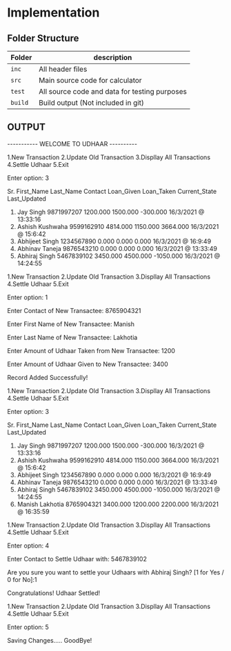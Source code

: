 # Implementation

## Folder Structure
Folder        | description
--------------| ----------------------------------------------
`inc`         | All header files
`src`         | Main source code for calculator
`test`        | All source code and data for testing purposes
`build`       | Build output (Not included in git)

## OUTPUT

----------- WELCOME TO UDHAAR ----------

1.New Transaction
2.Update Old Transaction
3.Displlay All Transactions
4.Settle Udhaar
5.Exit

Enter option: 3

Sr. First_Name   Last_Name    Contact            Loan_Given     Loan_Taken      Current_State   Last_Updated
1.  Jay          Singh        9871997207         1200.000       1500.000        -300.000        16/3/2021 @ 13:33:16
2.  Ashish       Kushwaha     9599162910         4814.000       1150.000        3664.000        16/3/2021 @ 15:6:42
3.  Abhijeet     Singh        1234567890         0.000          0.000           0.000           16/3/2021 @ 16:9:49
4.  Abhinav      Taneja       9876543210         0.000          0.000           0.000           16/3/2021 @ 13:33:49
5.  Abhiraj      Singh        5467839102         3450.000       4500.000        -1050.000       16/3/2021 @ 14:24:55


1.New Transaction
2.Update Old Transaction
3.Displlay All Transactions
4.Settle Udhaar
5.Exit

Enter option: 1

Enter Contact of New Transactee: 8765904321

Enter First Name of New Transactee: Manish

Enter Last Name of New Transactee: Lakhotia

Enter Amount of Udhaar Taken from New Transactee: 1200

Enter Amount of Udhaar Given to New Transactee: 3400

Record Added Successfully!

1.New Transaction
2.Update Old Transaction
3.Displlay All Transactions
4.Settle Udhaar
5.Exit

Enter option: 3

Sr. First_Name   Last_Name    Contact            Loan_Given     Loan_Taken      Current_State   Last_Updated
1.  Jay          Singh        9871997207         1200.000       1500.000        -300.000        16/3/2021 @ 13:33:16
2.  Ashish       Kushwaha     9599162910         4814.000       1150.000        3664.000        16/3/2021 @ 15:6:42
3.  Abhijeet     Singh        1234567890         0.000          0.000           0.000           16/3/2021 @ 16:9:49
4.  Abhinav      Taneja       9876543210         0.000          0.000           0.000           16/3/2021 @ 13:33:49
5.  Abhiraj      Singh        5467839102         3450.000       4500.000        -1050.000       16/3/2021 @ 14:24:55
6.  Manish       Lakhotia     8765904321         3400.000       1200.000        2200.000        16/3/2021 @ 16:35:59


1.New Transaction
2.Update Old Transaction
3.Displlay All Transactions
4.Settle Udhaar
5.Exit

Enter option: 4

Enter Contact to Settle Udhaar with: 5467839102

Are you sure you want to settle your Udhaars with Abhiraj Singh? [1 for Yes / 0 for No]:1

Congratulations! Udhaar Settled!

1.New Transaction
2.Update Old Transaction
3.Displlay All Transactions
4.Settle Udhaar
5.Exit

Enter option: 5

Saving Changes..... GoodBye!
